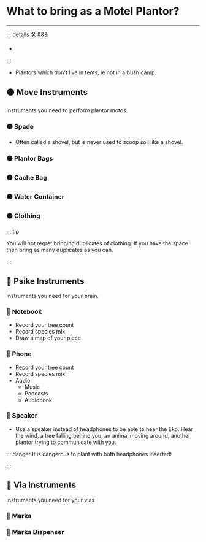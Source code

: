 # What to bring as a Motel Plantor?

---

<!-- =================================================== -->
<!-- =================================================== -->
<!-- =================================================== -->
<!-- =================================================== -->
<!-- =================================================== -->
::: details 🛠 <dev>&&&</dev>

-

:::

- Plantors which don't live in tents, ie not in a bush camp.

## 🟠 <move>Move Instruments</move>

Instruments you need to perform plantor motos.

### 🟠 <move>Spade</move>

- Often called a shovel, but is never used to scoop soil like a shovel.

### 🟠 <move>Plantor Bags</move>

### 🟠 <move>Cache Bag</move>

### 🟠 <move>Water Container</move>

### 🟠 <move>Clothing</move>

::: tip

You will not regret bringing duplicates of clothing. If you have the space then bring as many duplicates as you can.

:::

## 💜 <psike>Psike Instruments</psike>

Instruments you need for your brain.

### 💜 <psike>Notebook</psike>

- Record your tree count
- Record species mix
- Draw a map of your piece

### 💜 <psike>Phone</psike>

- Record your tree count
- Record species mix
- Audio
    - Music
    - Podcasts
    - Audiobook

### 💜 <psike>Speaker</psike>

- Use a speaker instead of headphones to be able to hear the Eko. Hear the wind, a tree falling behind you, an animal moving around, another plantor trying to communicate with you.

::: danger It is dangerous to plant with both headphones inserted!

:::

## 🔻 <via>Via Instruments</via>

Instruments you need for your vias

### 🔻 <via>Marka</via>

### 🔻 <via>Marka Dispenser</via>
